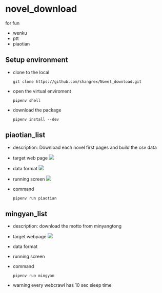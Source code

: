 # novel_download
for fun
* wenku
* ptt
* piaotian

## Setup environment
* clone to the local
    ```
    git clone https://github.com/shangrex/Novel_download.git
    ```
* open the virtual enviroment
    ```
    pipenv shell
    ```
* download the package
    ```
    pipenv install --dev
    ```

    
## piaotian_list
* description:
    Download each novel first pages and build the csv data
* target web page
    ![](https://i.imgur.com/sROPaxM.png)

* data format
    ![](https://i.imgur.com/fGPU6dK.png)
* running screen
    ![](https://i.imgur.com/IwE6Vh4.png)

* command
    ```
    pipenv run piaotian
    ```

## mingyan_list
* description:
    download the motto from minyangtong

* target webpage
    ![](https://i.imgur.com/WvNr7YG.png)

* data format


* running screen

* command
    ```
    pipenv run mingyan
    ```
* warning
    every webcrawl has 10 sec sleep time